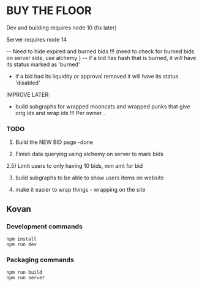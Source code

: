 # BUY THE FLOOR 
 


Dev and building requires node 10 (fix later) 

Server requires node 14 


--  Need to hide expired and burned bids !!!   (need to check for burned bids on server side, use alchemy )
--  if a bid has hash that is  burned, it will have its status marked as 'burned'

- if a bid had its liquidity or approval removed it will have its status 'disabled' 


IMPROVE LATER: 
- build subgraphs for wrapped mooncats and wrapped punks that give orig ids and wrap ids  !!! Per owner .


### TODO
1) Build the NEW BID page 
-done

2) Finish data querying using alchemy on server  to mark bids 

2.5)   Limit users to only having 10 bids,  min amt for bid 



3) build subgraphs to be able to show users items on website 

4) make it easier to wrap things - wrapping on the site 





 


## Kovan
 



### Development commands
```
npm install
npm run dev
```

### Packaging commands
```
npm run build
npm run server
```
